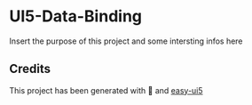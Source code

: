 # UI5-Data-Binding
Insert the purpose of this project and some intersting infos here


## Credits
This project has been generated with 💙 and [easy-ui5](https://github.com/SAP)
